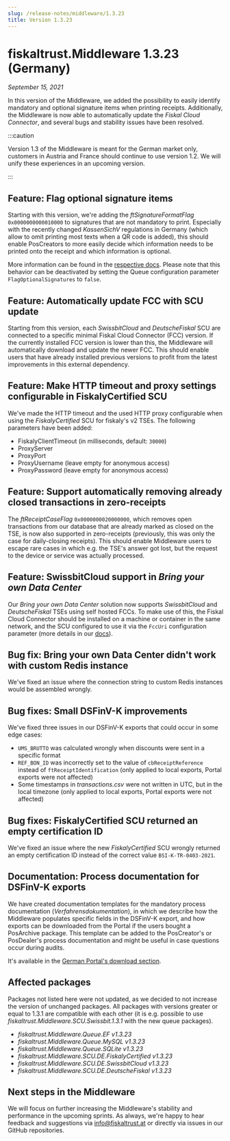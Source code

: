 ```yaml
---
slug: /release-notes/middleware/1.3.23
title: Version 1.3.23
---
```


# fiskaltrust.Middleware 1.3.23 (Germany)
_September 15, 2021_

In this version of the Middleware, we added the possibility to easily identify mandatory and optional signature items when printing receipts. Additionally, the Middleware is now able to automatically update the _Fiskal Cloud Connector_, and several bugs and stability issues have been resolved.


:::caution

Version 1.3 of the Middleware is meant for the German market only, customers in Austria and France should continue to use version 1.2. We will unify these experiences in an upcoming version.

:::

## Feature: Flag optional signature items
Starting with this version, we're adding the _ftSignatureFormatFlag_ `0x0000000000010000` to signatures that are not mandatory to print. Especially with the recently changed _KassenSichV_ regulations in Germany (which allow to omit printing most texts when a QR code is added), this should enable PosCreators to more easily decide which information needs to be printed onto the receipt and which information is optional.

More information can be found in the [respective docs](https://docs.fiskaltrust.cloud/docs/poscreators/middleware-doc/germany/reference-tables/ftsignatureformat). Please note that this behavior can be deactivated by setting the Queue configuration parameter `FlagOptionalSignatures` to `false`.

## Feature: Automatically update FCC with SCU update
Starting from this version, each _SwissbitCloud_ and _DeutscheFiskal_ SCU are connected to a specific minimal Fiskal Cloud Connector (FCC) version. If the currently installed FCC version is lower than this, the Middleware will automatically download and update the newer FCC. This should enable users that have already installed previous versions to profit from the latest improvements in this external dependency.

## Feature: Make HTTP timeout and proxy settings configurable in FiskalyCertified SCU
We've made the HTTP timeout and the used HTTP proxy configurable when using the _FiskalyCertified_ SCU for fiskaly's v2 TSEs. The following parameters have been added:
- FiskalyClientTimeout (in milliseconds, default: `30000`)
- ProxyServer
- ProxyPort
- ProxyUsername (leave empty for anonymous access)
- ProxyPassword (leave empty for anonymous access)

## Feature: Support automatically removing already closed transactions in zero-receipts
The _ftReceiptCaseFlag_ `0x0000000020000000`, which removes open transactions from our database that are already marked as closed on the TSE, is now also supported in zero-receipts (previously, this was only the case for daily-closing receipts). This should enable Middleware users to escape rare cases in which e.g. the TSE's answer got lost, but the request to the device or service was actually processed.

## Feature: SwissbitCloud support in _Bring your own Data Center_
Our _Bring your own Data Center_ solution now supports _SwissbitCloud_ and _DeutscheFiskal_ TSEs using self hosted FCCs. To make use of this, the Fiskal Cloud Connector should be installed on a machine or container in the same network, and the SCU configured to use it via the `FccUri` configuration parameter (more details in our [docs](https://docs.fiskaltrust.cloud/docs/poscreators/middleware-doc/germany/scu/swissbit-cloud)).

## Bug fix: Bring your own Data Center didn't work with custom Redis instance
We've fixed an issue where the connection string to custom Redis instances would be assembled wrongly.

## Bug fixes: Small DSFinV-K improvements
We've fixed three issues in our DSFinV-K exports that could occur in some edge cases: 
- `UMS_BRUTTO` was calculated wrongly when discounts were sent in a specific format
- `REF_BON_ID` was incorrectly set to the value of `cbReceiptReference` instead of `ftReceiptIdentification` (only applied to local exports, Portal exports were not affected)
- Some timestamps in _transactions.csv_ were not written in UTC, but in the local timezone (only applied to local exports, Portal exports were not affected)

## Bug fixes: FiskalyCertified SCU returned an empty certification ID
We've fixed an issue where the new _FiskalyCertified_ SCU wrongly returned an empty certification ID instead of the correct value `BSI-K-TR-0403-2021`.

## Documentation: Process documentation for DSFinV-K exports
We have created documentation templates for the mandatory process documentation (_Verfahrensdokumentation_), in which we describe how the Middleware populates specific fields in the DSFinV-K export, and how exports can be downloaded from the Portal if the users bought a PosArchive package. This template can be added to the PosCreator's or PosDealer's process documentation and might be useful in case questions occur during audits.

It's available in the [German Portal's download section](https://portal.fiskaltrust.de/AccountProfile/Download).

## Affected packages
Packages not listed here were not updated, as we decided to not increase the version of unchanged packages. All packages with versions greater or equal to 1.3.1 are compatible with each other (it is e.g. possible to use _fiskaltrust.Middleware.SCU.Swissbit.1.3.1_ with the new queue packages).

- _fiskaltrust.Middleware.Queue.EF v1.3.23_
- _fiskaltrust.Middleware.Queue.MySQL v1.3.23_
- _fiskaltrust.Middleware.Queue.SQLite v1.3.23_
- _fiskaltrust.Middleware.SCU.DE.FiskalyCertified v1.3.23_
- _fiskaltrust.Middleware.SCU.DE.SwissbitCloud v1.3.23_
- _fiskaltrust.Middleware.SCU.DE.DeutscheFiskal v1.3.23_

## Next steps in the Middleware
We will focus on further increasing the Middleware's stability and performance in the upcoming sprints. As always, we're happy to hear feedback and suggestions via [info@fiskaltrust.at](mailto:info@fiskaltrust.at) or directly via issues in our GitHub repositories.

